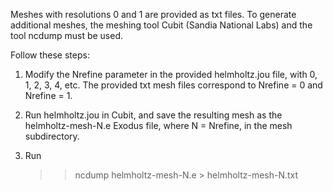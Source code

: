 Meshes with resolutions 0 and 1 are provided as txt files.
To generate additional meshes, the meshing tool Cubit (Sandia
National Labs) and the tool ncdump must be used.

Follow these steps:

1. Modify the Nrefine parameter in the provided helmholtz.jou file,
   with 0, 1, 2, 3, 4, etc.  The provided txt mesh files correspond
   to Nrefine = 0 and Nrefine = 1.

2. Run helmholtz.jou in Cubit, and save the resulting mesh as the
   helmholtz-mesh-N.e Exodus file, where N = Nrefine, in the
   mesh subdirectory.

3. Run
   >> ncdump helmholtz-mesh-N.e > helmholtz-mesh-N.txt

